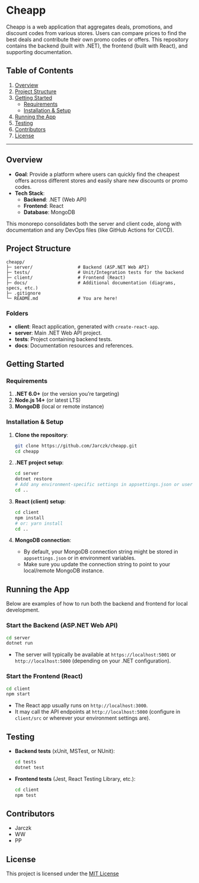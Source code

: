 # Cheapp

Cheapp is a web application that aggregates deals, promotions, and discount codes from various stores. Users can compare prices to find the best deals and contribute their own promo codes or offers. This repository contains the backend (built with .NET), the frontend (built with React), and supporting documentation.

## Table of Contents
1. [Overview](#overview)
2. [Project Structure](#project-structure)
3. [Getting Started](#getting-started)
   - [Requirements](#requirements)
   - [Installation & Setup](#installation--setup)
4. [Running the App](#running-the-app)
5. [Testing](#testing)
6. [Contributors](#contributors)
7. [License](#license)

---

## Overview

- **Goal**: Provide a platform where users can quickly find the cheapest offers across different stores and easily share new discounts or promo codes.
- **Tech Stack**:
  - **Backend**: .NET (Web API)
  - **Frontend**: React
  - **Database**: MongoDB

This monorepo consolidates both the server and client code, along with documentation and any DevOps files (like GitHub Actions for CI/CD).

## Project Structure

```
cheapp/
├─ server/                 # Backend (ASP.NET Web API)
├─ tests/                  # Unit/Integration tests for the backend
├─ client/                 # Frontend (React)
├─ docs/                   # Additional documentation (diagrams, specs, etc.)
├─ .gitignore
└─ README.md               # You are here!
```

### Folders

- **client**: React application, generated with `create-react-app`.
- **server**: Main .NET Web API project.
- **tests**: Project containing backend tests.
- **docs**: Documentation resources and references.

## Getting Started

### Requirements

1. **.NET 6.0+** (or the version you’re targeting)
2. **Node.js 14+** (or latest LTS)
3. **MongoDB** (local or remote instance)

### Installation & Setup

1. **Clone the repository**:
   ```bash
   git clone https://github.com/Jarczk/cheapp.git
   cd cheapp
   ```

2. **.NET project setup**:
   ```bash
   cd server
   dotnet restore
   # Add any environment-specific settings in appsettings.json or user secrets
   cd ..
   ```

3. **React (client) setup**:
   ```bash
   cd client
   npm install
   # or: yarn install
   cd ..
   ```

4. **MongoDB connection**:
   - By default, your MongoDB connection string might be stored in `appsettings.json` or in environment variables.  
   - Make sure you update the connection string to point to your local/remote MongoDB instance.

## Running the App

Below are examples of how to run both the backend and frontend for local development.

### Start the Backend (ASP.NET Web API)
```bash
cd server
dotnet run
```
- The server will typically be available at `https://localhost:5001` or `http://localhost:5000` (depending on your .NET configuration).

### Start the Frontend (React)
```bash
cd client
npm start
```
- The React app usually runs on `http://localhost:3000`.  
- It may call the API endpoints at `http://localhost:5000` (configure in `client/src` or wherever your environment settings are).

## Testing

- **Backend tests** (xUnit, MSTest, or NUnit):
  ```bash
  cd tests
  dotnet test
  ```
- **Frontend tests** (Jest, React Testing Library, etc.):
  ```bash
  cd client
  npm test
  ```


## Contributors

 * Jarczk
 * WW
 * PP


## License

This project is licensed under the [MIT License](LICENSE)
